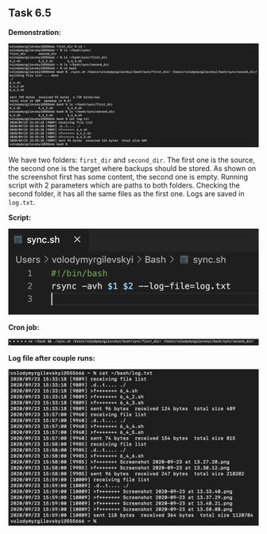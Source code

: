 ## Task 6.5

**Demonstration:**

![1](./screens/1.png)

We have two folders: `first_dir` and `second_dir`. The first one is the source, the second one is the target where backups should be stored. As shown on the screenshot first has some content, the second one is empty. Running script with 2 parameters which are paths to both folders. Checking the second folder, it has all the same files as the first one. Logs are saved in `log.txt`.


**Script:**

![2](./screens/2.png)


**Cron job:**

![3](./screens/3.png)


**Log file after couple runs:**

![4](./screens/4.png)